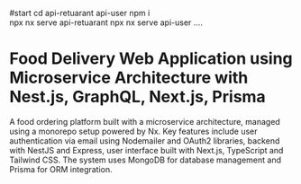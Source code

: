 #start
cd api-retuarant api-user npm i  
npx nx serve api-retuarant 
npx nx serve api-user
....

# Food Delivery Web Application using Microservice Architecture with Nest.js, GraphQL, Next.js, Prisma

   A food ordering platform built with a microservice architecture, managed using a monorepo setup powered by Nx. Key features include user authentication via email using Nodemailer and OAuth2 libraries, backend with NestJS and Express, user interface built with Next.js, TypeScript and Tailwind CSS. The system uses MongoDB for database management and Prisma for ORM integration.
 
